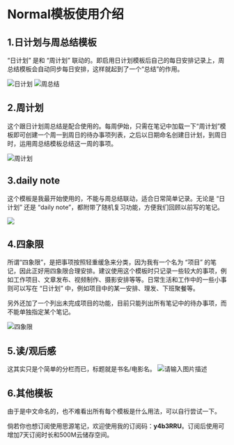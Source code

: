 # Normal模板使用介绍
## 1.日计划与周总结模板
“日计划” 是和 “周计划” 联动的。即启用日计划模板后自己的每日安排记录上，周总结模板会自动同步每日安排，这样就起到了一个“总结”的作用。


![日计划][2]
![周总结][3]


## 2.周计划
这个跟日计划周总结是配合使用的。每周伊始，只需在笔记中加载一下“周计划”模板即可创建一个周一到周日的待办事项列表，之后以日期命名创建日计划，到周日时，运用周总结模板总结这一周的事项。

![周计划][4]

## 3.daily note
这个模板是我最开始使用的，不能与周总结联动，适合日常简单记录。无论是 “日计划” 还是 “daily note”，都附带了随机复习功能，方便我们回顾以前写的笔记。

![][5]

## 4.四象限
所谓“四象限”，是把事项按照轻重缓急来分类，因为我有一个名为 “项目” 的笔记，因此正好用四象限合理安排。建议使用这个模板时只记录一些较大的事项，例如工作项目、文章发布、视频制作、摄影安排等等。日常生活和工作中的一些小事则可以写在 “日计划” 中，例如项目中的某一安排、理发、下班聚餐等。

另外还加了一个列出未完成项目的功能，目前只能列出所有笔记中的待办事项，而不能单独指定某个笔记。

![四象限][6]

## 5.读/观后感
这其实只是个简单的分栏而已，标题就是书名/电影名。
![请输入图片描述][7]

## 6.其他模板
由于是中文命名的，也不难看出所有每个模板是什么用法，可以自行尝试一下。



倘若你也想订阅使用思源笔记，欢迎使用我的订阅码：**y4b3RRU**。订阅后使用可增加7天订阅时长和500M云储存空间。

  [1]: https://pic.somepic.cn/img/%E6%A8%A1%E6%9D%BF%E6%B1%87%E6%80%BB.png
  [2]: https://pic.somepic.cn/img/%E6%97%A5%E8%AE%A1%E5%88%92.png
  [3]: https://pic.somepic.cn/img/%E5%91%A8%E6%80%BB%E7%BB%93.png
  [4]: https://pic.somepic.cn/img/%E5%91%A8%E8%AE%A1%E5%88%92.png
  [5]: https://pic.somepic.cn/img/dailynote.png
  [6]: https://pic.somepic.cn/img/%E5%9B%9B%E8%B1%A1%E9%99%90.png
  [7]: https://pic.somepic.cn/img/%E9%98%85%E8%AF%BB.png
  [8]: https://github.com/shawnblues/normal
  [9]: https://ifblog.lanzouy.com/i1SyGxpqp1a
